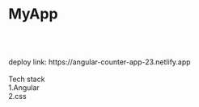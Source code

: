 # MyApp
<br/>
<br/>
<br/>
deploy link:
https://angular-counter-app-23.netlify.app
<br/>
<br/>
Tech stack
<br/>
1.Angular
<br/>
2.css
